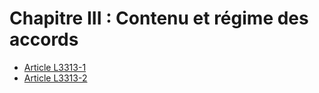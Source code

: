 # Chapitre III : Contenu et régime des accords

* [Article L3313-1](./LEGIARTI000006902961.md)
* [Article L3313-2](./LEGIARTI000006902962.md)
